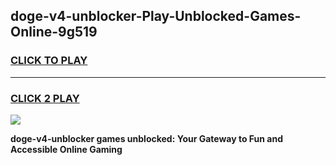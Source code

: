 
## doge-v4-unblocker-Play-Unblocked-Games-Online-9g519
<h3>
<a href="https://premium76.site?title=doge-v4-unblocker&ref=25A">CLICK TO PLAY</a></h3>
<hr>

<h3>
<a href="https://premium76.site?title=doge-v4-unblocker&ref=25A">CLICK 2 PLAY</a>
  
</h3>

<a href="https://premium76.site?title=doge-v4-unblocker&ref=25A"><img src="https://clearcache.store/games.png"></a>


**doge-v4-unblocker games unblocked: Your Gateway to Fun and Accessible Online Gaming**
